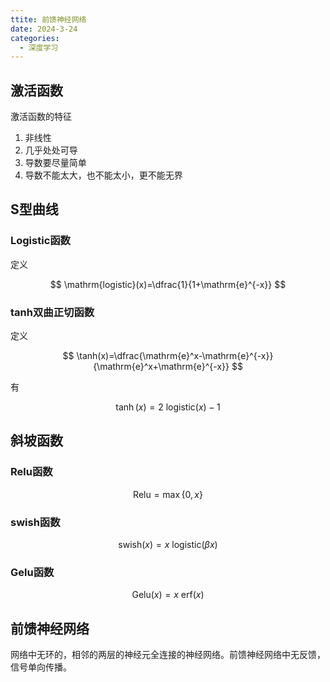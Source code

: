 ```yaml
---
ttite: 前馈神经网络
date: 2024-3-24
categories:
  - 深度学习
---
```


## 激活函数

激活函数的特征

1. 非线性
2. 几乎处处可导
3. 导数要尽量简单
4. 导数不能太大，也不能太小，更不能无界

## S型曲线

### Logistic函数

定义

$$
\mathrm{logistic}(x)=\dfrac{1}{1+\mathrm{e}^{-x}}
$$

### tanh双曲正切函数

定义

$$
\tanh(x)=\dfrac{\mathrm{e}^x-\mathrm{e}^{-x}}{\mathrm{e}^x+\mathrm{e}^{-x}}
$$

有

$$
\tanh(x)=2\ \mathrm{logistic}(x)-1
$$


## 斜坡函数

### Relu函数

$$
\mathrm{Relu}=\max\{0,x\}
$$

### swish函数

$$
\mathrm{swish}(x)=x\ \mathrm{logistic}(\beta x)
$$

### Gelu函数

$$
\mathrm{Gelu}(x)=x\ \mathrm{erf}(x)
$$

## 前馈神经网络

网络中无环的，相邻的两层的神经元全连接的神经网络。前馈神经网络中无反馈，信号单向传播。